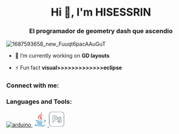 <h1 align="center">Hi 👋, I'm HISESSRIN</h1>
<h3 align="center">El programador de geometry dash que ascendio</h3>

![1687593658_new_Fuuqt6pacAAuGuT](https://github.com/user-attachments/assets/927a5251-5833-4c3f-9ca0-9e22180e461b)
- 🔭 I’m currently working on **GD layouts**

- ⚡ Fun fact **visual>>>>>>>>>>>>>eclipse**

<h3 align="left">Connect with me:</h3>
<p align="left">
</p>

<h3 align="left">Languages and Tools:</h3>
<p align="left"> <a href="https://www.arduino.cc/" target="_blank" rel="noreferrer"> <img src="https://cdn.worldvectorlogo.com/logos/arduino-1.svg" alt="arduino" width="40" height="40"/> </a> <a href="https://www.java.com" target="_blank" rel="noreferrer"> <img src="https://raw.githubusercontent.com/devicons/devicon/master/icons/java/java-original.svg" alt="java" width="40" height="40"/> </a> <a
                                                                                                                                                                                           !
                                                                                                                                                                                                                  href="https://www.photoshop.com/en" target="_blank" rel="noreferrer"> <img src="https://raw.githubusercontent.com/devicons/devicon/master/icons/photoshop/photoshop-line.svg" alt="photoshop" width="40" height="40"/> </a> </p>

